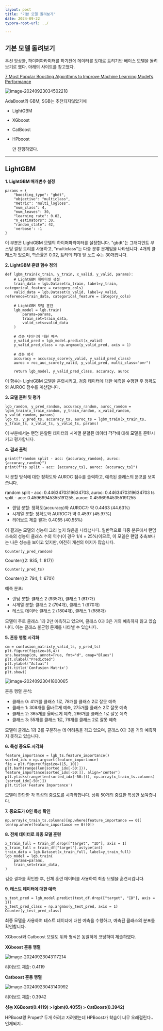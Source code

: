 ```yaml
---
layout: post
title: "기본 모델 돌려보기"
date: 2024-09-22
typora-root-url: ../

---
```




## 기본 모델 돌려보기

우선 앙상블, 하이퍼파라미터를 하기전에 데이터를 토대로 트리기반 베이스 모델을 돌려보기로 했다. 아래의 사이트를 참고했다.

[7 Most Popular Boosting Algorithms to Improve Machine Learning Model’s Performance](https://dataaspirant.com/boosting-algorithms/)

![image-20240923034502218](/assets/img/image-20240923034502218.png)

AdaBoost와 GBM, SGB는 추천되지않았기에 

- LightGBM

- XGboost

- CatBoost

- HPboost

  만 진행하였다.

---

## LightGBM

**1. LightGBM 매개변수 설정**

```
params = {
    "boosting_type": "gbdt",
    "objective": "multiclass",
    "metric": "multi_logloss",
    "num_class": 4,
    "num_leaves": 30,
    "learning_rate": 0.02,
    "n_estimators": 30,
    "random_state": 42,
    'verbose': -1
}
```

이 부분은 LightGBM 모델의 하이퍼파라미터를 설정합니다. "gbdt"는 그래디언트 부스팅 결정 트리를 사용하고, "multiclass"는 다중 분류 문제임을 나타냅니다. 4개의 클래스가 있으며, 학습률은 0.02, 트리의 최대 잎 노드 수는 30개입니다.



**2. LightGBM 훈련 함수 정의**

```
def lgbm_train(x_train, y_train, x_valid, y_valid, params):
    # LightGBM 데이터셋 생성
    train_data = lgb.Dataset(x_train, label=y_train, categorical_feature = category_cols)
    valid_data = lgb.Dataset(x_valid, label=y_valid, reference=train_data, categorical_feature = category_cols)
    
    # LightGBM 모델 훈련
    lgb_model = lgb.train(
        params=params,
        train_set=train_data,
        valid_sets=valid_data
    )
    
    # 검증 데이터에 대한 예측
    y_valid_pred = lgb_model.predict(x_valid)
    y_valid_pred_class = np.argmax(y_valid_pred, axis = 1)
    
    # 성능 평가
    accuracy = accuracy_score(y_valid, y_valid_pred_class)
    auroc = roc_auc_score(y_valid, y_valid_pred, multi_class="ovr")
    
    return lgb_model, y_valid_pred_class, accuracy, auroc
```

이 함수는 LightGBM 모델을 훈련시키고, 검증 데이터에 대한 예측을 수행한 후 정확도와 AUROC 점수를 계산합니다.

**3. 모델 훈련 및 평가**

```
lgb_random, y_pred_random, accuracy_random, auroc_random = lgbm_train(x_train_random, y_train_random, x_valid_random, y_valid_random, params)
lgb_ts, y_pred_ts, accuracy_ts, auroc_ts = lgbm_train(x_train_ts, y_train_ts, x_valid_ts, y_valid_ts, params)
```

이 부분에서는 랜덤 분할된 데이터와 시계열 분할된 데이터 각각에 대해 모델을 훈련시키고 평가합니다.

**4. 결과 출력**

```
print(f"random split - acc: {accuracy_random}, auroc: {accuracy_random}")
print(f"ts split - acc: {accuracy_ts}, auroc: {accuracy_ts}")
```

각 분할 방식에 대한 정확도와 AUROC 점수를 출력하고, 예측된 클래스의 분포를 보여줍니다.

random split - acc: 0.4463470319634703, auroc: 0.4463470319634703 ts split - acc: 0.45969945355191255, auroc: 0.45969945355191255

- 랜덤 분할: 정확도(accuracy)와 AUROC가 약 0.4463 (44.63%)
- 시계열 분할: 정확도와 AUROC가 약 0.4597 (45.97%)
- 리더보드 제출 결과: 0.4055 (40.55%)

이 결과는 모델의 성능이 그리 높지 않음을 나타냅니다. 일반적으로 다중 분류에서 랜덤 추측의 성능이 클래스 수의 역수(이 경우 1/4 = 25%)이므로, 이 모델은 랜덤 추측보다는 나은 성능을 보이고 있지만, 여전히 개선의 여지가 많습니다.

```
Counter(y_pred_random)
```

Counter({2: 935, 1: 817})

```
Counter(y_pred_ts)
```

Counter({2: 794, 1: 670})

예측 분포:

- 랜덤 분할: 클래스 2 (935개), 클래스 1 (817개)
- 시계열 분할: 클래스 2 (794개), 클래스 1 (670개)
- 테스트 데이터: 클래스 2 (1804개), 클래스 1 (988개)

모델이 주로 클래스 1과 2만 예측하고 있으며, 클래스 0과 3은 거의 예측하지 않고 있습니다. 이는 클래스 불균형 문제를 나타낼 수 있습니다.

**5. 혼동 행렬 시각화**

```
cm = confusion_matrix(y_valid_ts, y_pred_ts)
plt.figure(figsize=(6,4))
sns.heatmap(cm, annot=True, fmt="d", cmap="Blues")
plt.xlabel("Predicted")
plt.ylabel("Actual")
plt.title('Confusion Matrix')
plt.show()
```

![image-20240923041800065](/assets/img/image-20240923041800065.png)

혼동 행렬 분석:

- 클래스 0: 41개를 클래스 1로, 78개를 클래스 2로 잘못 예측
- 클래스 1: 308개를 올바르게 예측, 275개를 클래스 2로 잘못 예측
- 클래스 2: 365개를 올바르게 예측, 266개를 클래스 1로 잘못 예측
- 클래스 3: 55개를 클래스 1로, 76개를 클래스 2로 잘못 예측

모델이 클래스 1과 2를 구분하는 데 어려움을 겪고 있으며, 클래스 0과 3을 거의 예측하지 못하고 있습니다.

**6. 특성 중요도 시각화**

```
feature_importance = lgb_ts.feature_importance()
sorted_idx = np.argsort(feature_importance)
fig = plt.figure(figsize=(15, 10))
plt.barh(range(len(sorted_idx[-50:])), feature_importance[sorted_idx[-50:]], align='center')
plt.yticks(range(len(sorted_idx[-50:])), np.array(x_train_ts.columns)[sorted_idx[-50:]])
plt.title('Feature Importance')
```

모델이 판단한 각 특성의 중요도를 시각화합니다. 상위 50개의 중요한 특성만 보여줍니다.

**7. 중요도가 0인 특성 확인**

```
np.array(x_train_ts.columns)[np.where(feature_importance == 0)]
len(np.where(feature_importance == 0)[0])
```

**8. 전체 데이터로 최종 모델 훈련**

```
x_train_full = train_df.drop(["target", "ID"], axis = 1)
y_train_full = train_df["target"].astype(int)
train_data = lgb.Dataset(x_train_full, label=y_train_full)
lgb_model = lgb.train(
    params=params,
    train_set=train_data,
)
```

검증 결과를 확인한 후, 전체 훈련 데이터를 사용하여 최종 모델을 훈련시킵니다.

**9. 테스트 데이터에 대한 예측**

```
y_test_pred = lgb_model.predict(test_df.drop(["target", "ID"], axis = 1))
y_test_pred_class = np.argmax(y_test_pred, axis = 1)
Counter(y_test_pred_class)
```

최종 모델을 사용하여 테스트 데이터에 대한 예측을 수행하고, 예측된 클래스의 분포를 확인합니다.



XGboost와 Catboost 모델도 위와 형식은 동일하게 코딩하여 제출하였다.

**XGboost 혼동 행렬**

![image-20240923043117214](/assets/img/image-20240923043117214.png)

리더보드 제출: 0.4119

**Catboost 혼동 행렬**

![image-20240923043140992](/assets/img/image-20240923043140992.png)

리더보드 제출: 0.3942

**성능 XGBoost(0.4119) > lgbm(0.4055) > CatBoost(0.3942)**

HPBoost랑 Propet? 두개 하려고 자려했는데 HPBoost가 학습이 너무 오래걸린다.. 언제되지..



















